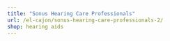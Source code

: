 ```yaml
---
title: "Sonus Hearing Care Professionals"
url: /el-cajon/sonus-hearing-care-professionals-2/
shop: hearing aids
---
```

